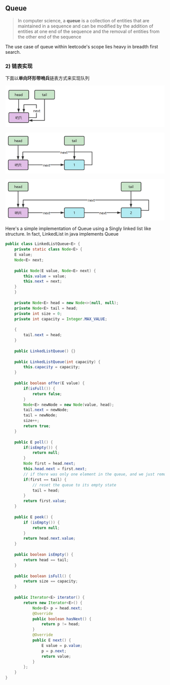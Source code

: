 
## Queue

> In computer science, a **queue** is a collection of entities that are maintained in a sequence and can be modified by  the addition of entities at one end of the sequence and the removal of  entities from the other end of the sequence

The use case of queue within leetcode's scope lies heavy in breadth first search.

### 2) 链表实现

下面以**单向环形带哨兵**链表方式来实现队列

![image-20221230150105089](../../imgs/image-20221230150105089.png)

![image-20221230150141318](../../imgs/image-20221230150141318.png)

![image-20221230150153271](../../imgs/image-20221230150153271.png)

Here's a simple implementation of Queue using a Singly linked list like structure.
In fact, LinkedList in java implements Queue

```java
public class LinkedListQueue<E> {
    private static class Node<E> {
    E value;
    Node<E> next;

    public Node(E value, Node<E> next) {
        this.value = value;
        this.next = next;
    }
    }

    private Node<E> head = new Node<>(null, null);
    private Node<E> tail = head;
    private int size = 0;
    private int capacity = Integer.MAX_VALUE;

    {
        tail.next = head;
    }
    
    public LinkedListQueue() {}

    public LinkedListQueue(int capacity) {
        this.capacity = capacity;
    }

    public boolean offer(E value) {
        if(isFull()) {
            return false;
        }
        Node<E> newNode = new Node(value, head);
        tail.next = newNode;
        tail = newNode;
        size++;
        return true;
    }

    public E poll() {
        if(isEmpty()) {
            return null;
        }
        Node first = head.next;
        this.head.next = first.next;
        // if there was only one element in the queue, and we just removed it
        if(first == tail) {
            // reset the queue to its empty state
            tail = head;
        }
        return first.value;
    }

    public E peek() {
        if (isEmpty()) {
            return null;
        }
        return head.next.value;
    }

    public boolean isEmpty() {
        return head == tail;
    }

    public boolean isFull() {
        return size == capacity;
    }

    public Iterator<E> iterator() {
        return new Iterator<E>() {
            Node<E> p = head.next;
            @Override
            public boolean hasNext() {
                return p != head;
            }
            @Override
            public E next() {
                E value = p.value;
                p = p.next;
                return value;
            }
        };
    }
}
```